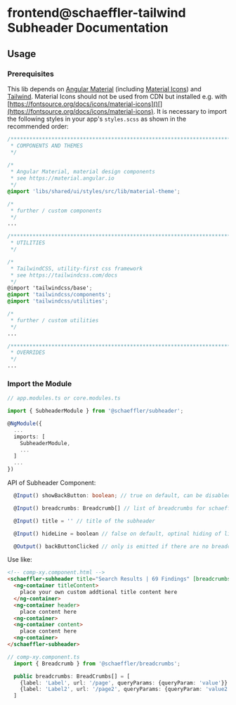 # frontend@schaeffler-tailwind Subheader Documentation

## Usage

### Prerequisites

This lib depends on [Angular Material](https://material.angular.io) (including [Material Icons](https://fonts.google.com/icons)) and [Tailwind](https://tailwindcss.com/docs). Material Icons should not be used from CDN but installed e.g. with [https://fontsource.org/docs/icons/material-icons]()[](https://fontsource.org/docs/icons/material-icons). It is necessary to import the following styles in your app's `styles.scss` as shown in the recommended order:

``` scss
/***************************************************************************************************
 * COMPONENTS AND THEMES
 */
 
/*
 * Angular Material, material design components
 * see https://material.angular.io
 */
@import 'libs/shared/ui/styles/src/lib/material-theme';

/*
 * further / custom components
 */
...

/***************************************************************************************************
 * UTILITIES
 */

/*
 * TailwindCSS, utility-first css framework
 * see https://tailwindcss.com/docs
 */
@import 'tailwindcss/base';
@import 'tailwindcss/components';
@import 'tailwindcss/utilities';

/*
 * further / custom utilities
 */
...

/***************************************************************************************************
 * OVERRIDES
 */ 
...
```

### Import the Module

```typescript
// app.modules.ts or core.modules.ts

import { SubheaderModule } from '@schaeffler/subheader';

@NgModule({
  ...
  imports: [
    SubheaderModule,
    ...
  ]
  ...
})
```

API of Subheader Component:

```typescript
  @Input() showBackButton: boolean; // true on default, can be disabled if no back button is needed

  @Input() breadcrumbs: Breadcrumb[] // list of breadcrumbs for schaeffler-breadcrumbs. If this input is provided, the backButton automatically navigates to second to last breadcrumb 

  @Input() title = '' // title of the subheader

  @Input() hideLine = boolean // false on default, optinal hiding of line under the subheader

  @Output() backButtonClicked // only is emitted if there are no breadcrumbs as input or breadcrumb.length < 2
```

Use like:

```html
<!-- comp-xy.component.html -->
<schaeffler-subheader title="Search Results | 69 Findings" [breadcrumbs]="breadcrumbs">  
  <ng-container titleContent>
    place your own custom addtional title content here
  </ng-container>
  <ng-container header>
    place content here
  <ng-container>
  <ng-container content>
    place content here
  <ng-container>
</schaeffler-subheader>
```

```typescript
// comp-xy.component.ts
  import { Breadcrumb } from '@schaeffler/breadcrumbs';

  public breadcrumbs: BreadCrumbs[] = [
    {label: 'Label', url: '/page', queryParams: {queryParam: 'value'}}
    {label: 'Label2', url: '/page2', queryParams: {queryParam: 'value2'}}
  ]
```
